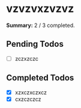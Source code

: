
# vzvzvxzvzvz

**Summary:** 2 / 3 completed.

## Pending Todos
- [ ] zczxzczc

## Completed Todos
- [x] xzxczxczxcz
- [x] cxzczczcz
